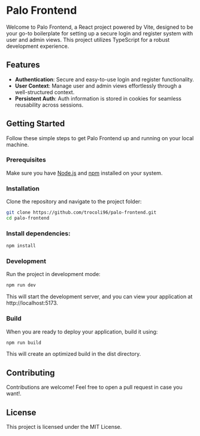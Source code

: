 # Palo Frontend

Welcome to Palo Frontend, a React project powered by Vite, designed to be your go-to boilerplate for setting up a secure login and register system with user and admin views. This project utilizes TypeScript for a robust development experience.

## Features

- **Authentication**: Secure and easy-to-use login and register functionality.
- **User Context**: Manage user and admin views effortlessly through a well-structured context.
- **Persistent Auth**: Auth information is stored in cookies for seamless reusability across sessions.

## Getting Started

Follow these simple steps to get Palo Frontend up and running on your local machine.

### Prerequisites

Make sure you have [Node.js](https://nodejs.org/) and [npm](https://www.npmjs.com/) installed on your system.

### Installation

Clone the repository and navigate to the project folder:

```bash
git clone https://github.com/trocoli96/palo-frontend.git
cd palo-frontend
```

### Install dependencies:

```bash
npm install
```

### Development
Run the project in development mode:

```bash
npm run dev
```

This will start the development server, and you can view your application at http://localhost:5173.

### Build
When you are ready to deploy your application, build it using:

```bash
npm run build
```
This will create an optimized build in the dist directory.

## Contributing
Contributions are welcome! Feel free to open a pull request in case you want!.

## License
This project is licensed under the MIT License.

